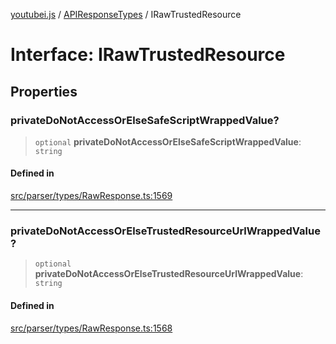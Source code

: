 [youtubei.js](../../../README.md) / [APIResponseTypes](../README.md) / IRawTrustedResource

# Interface: IRawTrustedResource

## Properties

### privateDoNotAccessOrElseSafeScriptWrappedValue?

> `optional` **privateDoNotAccessOrElseSafeScriptWrappedValue**: `string`

#### Defined in

[src/parser/types/RawResponse.ts:1569](https://github.com/LuanRT/YouTube.js/blob/af92984523f90200a18314b94478a2697c9deab0/src/parser/types/RawResponse.ts#L1569)

***

### privateDoNotAccessOrElseTrustedResourceUrlWrappedValue?

> `optional` **privateDoNotAccessOrElseTrustedResourceUrlWrappedValue**: `string`

#### Defined in

[src/parser/types/RawResponse.ts:1568](https://github.com/LuanRT/YouTube.js/blob/af92984523f90200a18314b94478a2697c9deab0/src/parser/types/RawResponse.ts#L1568)
